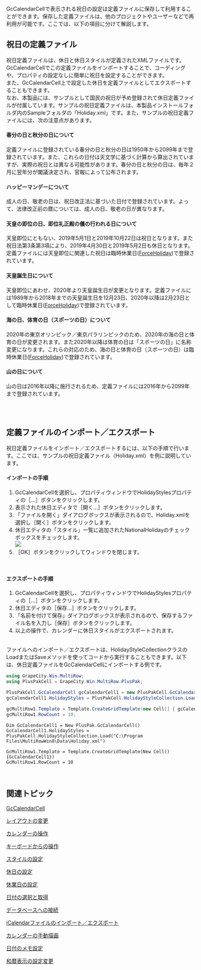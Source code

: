 
GcCalendarCellで表示される祝日の設定は定義ファイルに保存して利用することができます。保存した定義ファイルは、他のプロジェクトやユーザーなどで再利用が可能です。ここでは、以下の項目に分けて解説します。

## 祝日の定義ファイル

祝日定義ファイルは、休日と休日スタイルが定義されたXMLファイルです。GcCalendarCellでこの定義ファイルをインポートすることで、コーディングや、プロパティの設定なしに簡単に祝日を設定することができます。<br />また、GcCalendarCell上で設定した休日を定義ファイルとしてエクスポートすることもできます。<br />なお、本製品には、サンプルとして国民の祝日が予め登録されて休日定義ファイルが付属しています。サンプルの祝日定義ファイルは、本製品インストールフォルダ内のSampleフォルダの「Holiday.xml」です。また、サンプルの祝日定義ファイルには、次の注意点があります。

#### 春分の日と秋分の日について

定義ファイルに登録されている春分の日と秋分の日は1950年から2099年まで登録されています。また、これらの日付は天文学に基づく計算から算出されていますが、実際の祝日とは異なる可能性があります。春分の日と秋分の日は、毎年２月に翌年分が閣議決定され、官報によって公布されます。

#### ハッピーマンデーについて

成人の日、敬老の日は、祝日改正法に基づいた日付で登録されています。よって、法律改正前の暦については、成人の日、敬老の日が異なります。

#### 天皇の即位の日、即位礼正殿の儀の行われる日について

天皇即位にともない、2019年5月1日と2019年10月22日は祝日となります。また祝日法第3条第3項により、2019年4月30日と2019年5月2日も休日となります。定義ファイルには天皇即位に関連した祝日は臨時休業日([ForceHoliday](gcdocsite__documentlink?toc-item-id=ddbd9046-82c6-4190-8069-d62ba6920c95))で登録されています。

#### 天皇誕生日について

天皇即位にあわせ、2020年より天皇誕生日が変更となります。定義ファイルには1989年から2018年までの天皇誕生日を12月23日、2020年以降は2月23日として臨時休業日([ForceHoliday](gcdocsite__documentlink?toc-item-id=ddbd9046-82c6-4190-8069-d62ba6920c95))で登録されています。

#### 海の日、体育の日（スポーツの日）について

2020年の東京オリンピック／東京パラリンピックのため、2020年の海の日と体育の日が変更されます。また2020年以降は体育の日は「スポーツの日」に名称変更になります。これらの対応のため、海の日と体育の日（スポーツの日）は臨時休業日([ForceHoliday](gcdocsite__documentlink?toc-item-id=ddbd9046-82c6-4190-8069-d62ba6920c95))で登録されています。

#### 山の日について

山の日は2016年以降に施行されるため、定義ファイルには2016年から2099年まで登録されています。

<br /><br />

## 定義ファイルのインポート／エクスポート

祝日定義ファイルをインポート／エクスポートするには、以下の手順で行います。ここでは、サンプルの祝日定義ファイル（Holiday.xml）を例に説明しています。

#### インポートの手順

1.  GcCalendarCellを選択し、プロパティウィンドウでHolidayStylesプロパティの［...］ボタンをクリックします。
2.  表示された休日エディタで［開く...］ボタンをクリックします。
3.  「ファイルを開く」ダイアログボックスが表示されるので、Holiday.xmlを選択し［開く］ボタンをクリックします。
4.  休日エディタの「スタイル」一覧に追加されたNationalHolidayのチェックボックスをチェックします。<br />![](/DOCUMENT_SITE_LINK_PREFIX_HERE/document-site-files/images/f148c511-6e98-4b55-9904-150a375d5825/images/ppimages/gccalendar/configuration_holidayimport1.png)
5.  ［OK］ボタンをクリックしてウィンドウを閉じます。
<br />

#### エクスポートの手順

1.  GcCalendarCellを選択し、プロパティウィンドウでHolidayStylesプロパティの［...］ボタンをクリックします。
2.  休日エディタの［保存...］ボタンをクリックします。
3.  「名前を付けて保存」ダイアログボックスが表示されるので、保存するファイル名を入力し［保存］ボタンをクリックします。
4.  以上の操作で、カレンダーに休日スタイルがエクスポートされます。

<br />ファイルへのインポート／エクスポートは、HolidayStyleCollectionクラスのLoadまたはSaveメソッドを使ってコードから実行することもできます。以下は、休日定義ファイルをGcCalendarCellにインポートする例です。

```csharp
using GrapeCity.Win.MultiRow;
using PlusPakCell = GrapeCity.Win.MultiRow.PlusPak;

PlusPakCell.GcCalendarCell gcCalendarCell1 = new PlusPakCell.GcCalendarCell();
gcCalendarCell1.HolidayStyles = PlusPakCell.HolidayStyleCollection.Load(@"C:\Program Files\MultiRowWin8\Data\Holiday.xml");

gcMultiRow1.Template = Template.CreateGridTemplate(new Cell[] { gcCalendarCell1 });
gcMultiRow1.RowCount = 10;
```

```vbnet
Dim GcCalendarCell1 = New PlusPak.GcCalendarCell()
GcCalendarCell1.HolidayStyles = PlusPakCell.HolidayStyleCollection.Load("C:\Program Files\MultiRowWin8\Data\Holiday.xml")

GcMultiRow1.Template = Template.CreateGridTemplate(New Cell() {GcCalendarCell1})
GcMultiRow1.RowCount = 10
```

<br />

## 関連トピック

[GcCalendarCell](gcdocsite__documentlink?toc-item-id=5c66b65d-4c55-4789-8a07-8e32216ca253)

[レイアウトの変更](gcdocsite__documentlink?toc-item-id=ec9a15e1-311b-4a1c-972d-2b1eabd65071)

[カレンダーの操作](gcdocsite__documentlink?toc-item-id=36f73f20-19a2-4571-9dcb-591e1ee1e837)

[キーボードからの操作](gcdocsite__documentlink?toc-item-id=e70e569d-bed2-4b51-b0ec-b437f82912b3)

[スタイルの設定](gcdocsite__documentlink?toc-item-id=6a94c6aa-81e3-41bc-a45a-09aff2ba497d)

[休日の設定](gcdocsite__documentlink?toc-item-id=9f75582f-079b-4e5a-a0c8-8daf097f923f)

[休業日の設定](gcdocsite__documentlink?toc-item-id=93fe3668-cc67-4b54-b42a-6515be44c158)

[日付の選択と取得](gcdocsite__documentlink?toc-item-id=aec3550b-c240-4c73-ad30-2553bc0a2507)

[データベースへの接続](gcdocsite__documentlink?toc-item-id=af4ba527-0df7-42a3-b1f5-037ed5794607)

[iCalendarファイルのインポート／エクスポート](gcdocsite__documentlink?toc-item-id=5fb8054d-bcf8-40e9-834c-3de9507cb4d5)

[カレンダーの手動描画](gcdocsite__documentlink?toc-item-id=0a830c95-ffd4-47ae-8ac3-20385e029647)

[日付のメモ設定](gcdocsite__documentlink?toc-item-id=bcc64849-d39e-43d1-9a4b-ed57c6e6e911)

[和暦表示の設定変更](gcdocsite__documentlink?toc-item-id=ac39bee9-c89e-479f-9bfd-d16997abb999)